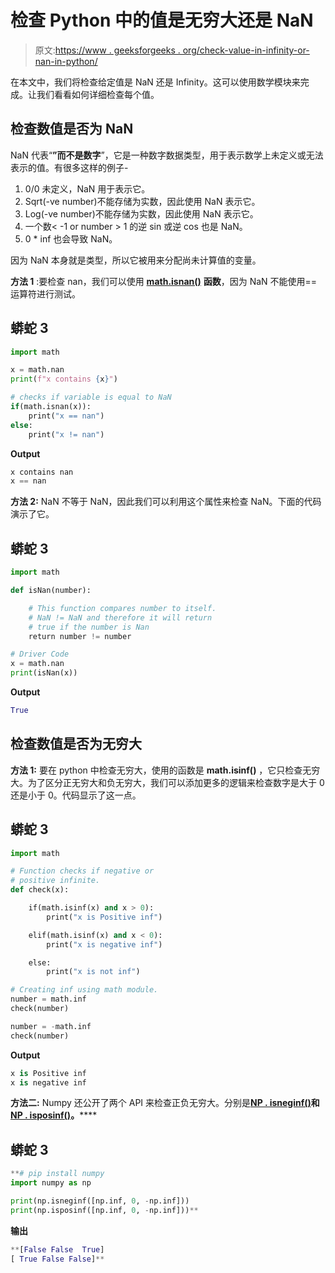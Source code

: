 # 检查 Python 中的值是无穷大还是 NaN

> 原文:[https://www . geeksforgeeks . org/check-value-in-infinity-or-nan-in-python/](https://www.geeksforgeeks.org/check-if-the-value-is-infinity-or-nan-in-python/)

在本文中，我们将检查给定值是 NaN 还是 Infinity。这可以使用数学模块来完成。让我们看看如何详细检查每个值。

## **检查数值是否为 NaN**

NaN 代表“**”而不是数字**”，它是一种数字数据类型，用于表示数学上未定义或无法表示的值。有很多这样的例子-

1.  0/0 未定义，NaN 用于表示它。
2.  Sqrt(-ve number)不能存储为实数，因此使用 NaN 表示它。
3.  Log(-ve number)不能存储为实数，因此使用 NaN 表示它。
4.  一个数< -1 or number > 1 的逆 sin 或逆 cos 也是 NaN。
5.  0 * inf 也会导致 NaN。

因为 NaN 本身就是类型，所以它被用来分配尚未计算值的变量。

**方法 1** :要检查 nan，我们可以使用 [**math.isnan()**](https://www.geeksforgeeks.org/python-math-library-isnan-method/) **函数**，因为 NaN 不能使用==运算符进行测试。

## 蟒蛇 3

```py
import math

x = math.nan
print(f"x contains {x}")

# checks if variable is equal to NaN
if(math.isnan(x)):
    print("x == nan")
else:
    print("x != nan")
```

**Output**

```py
x contains nan
x == nan
```

**方法 2:** NaN 不等于 NaN，因此我们可以利用这个属性来检查 NaN。下面的代码演示了它。

## 蟒蛇 3

```py
import math

def isNan(number):

    # This function compares number to itself.
    # NaN != NaN and therefore it will return
    # true if the number is Nan
    return number != number

# Driver Code 
x = math.nan
print(isNan(x))
```

**Output**

```py
True
```

## **检查数值是否为无穷大**

**方法 1:** 要在 python 中检查无穷大，使用的函数是 **math.isinf()** ，它只检查无穷大。为了区分正无穷大和负无穷大，我们可以添加更多的逻辑来检查数字是大于 0 还是小于 0。代码显示了这一点。

## 蟒蛇 3

```py
import math

# Function checks if negative or
# positive infinite.
def check(x):

    if(math.isinf(x) and x > 0):
        print("x is Positive inf")

    elif(math.isinf(x) and x < 0):
        print("x is negative inf")

    else:
        print("x is not inf")

# Creating inf using math module.
number = math.inf
check(number)

number = -math.inf
check(number)
```

**Output**

```py
x is Positive inf
x is negative inf
```

**方法二:** Numpy 还公开了两个 API 来检查正负无穷大。分别是[**NP . isneginf()**](https://www.geeksforgeeks.org/numpy-isneginf-python/)**和**[**NP . isposinf()**](https://www.geeksforgeeks.org/numpy-isposinf-python/)**。******

## ****蟒蛇 3****

```py
**# pip install numpy
import numpy as np

print(np.isneginf([np.inf, 0, -np.inf]))
print(np.isposinf([np.inf, 0, -np.inf]))**
```

******输出******

```py
**[False False  True]
[ True False False]**
```